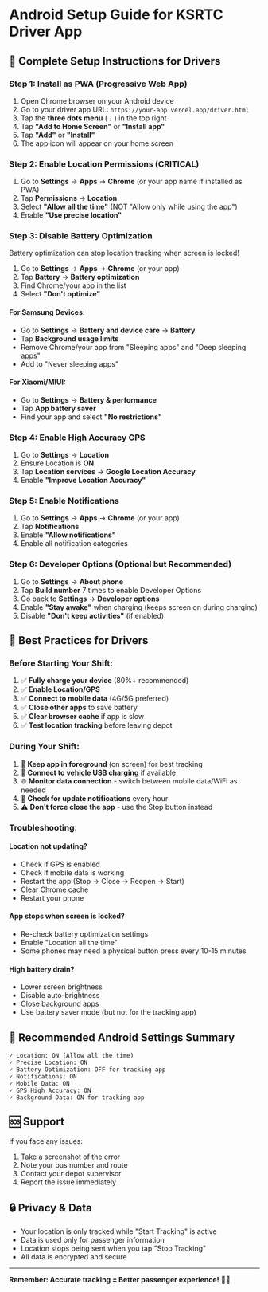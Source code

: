 # Android Setup Guide for KSRTC Driver App

## 🚌 Complete Setup Instructions for Drivers

### Step 1: Install as PWA (Progressive Web App)

1. Open Chrome browser on your Android device
2. Go to your driver app URL: `https://your-app.vercel.app/driver.html`
3. Tap the **three dots menu** (⋮) in the top right
4. Tap **"Add to Home Screen"** or **"Install app"**
5. Tap **"Add"** or **"Install"**
6. The app icon will appear on your home screen

### Step 2: Enable Location Permissions (CRITICAL)

1. Go to **Settings** → **Apps** → **Chrome** (or your app name if installed as PWA)
2. Tap **Permissions** → **Location**
3. Select **"Allow all the time"** (NOT "Allow only while using the app")
4. Enable **"Use precise location"**

### Step 3: Disable Battery Optimization

Battery optimization can stop location tracking when screen is locked!

1. Go to **Settings** → **Apps** → **Chrome** (or your app)
2. Tap **Battery** → **Battery optimization**
3. Find Chrome/your app in the list
4. Select **"Don't optimize"**

#### For Samsung Devices:
- Go to **Settings** → **Battery and device care** → **Battery**
- Tap **Background usage limits**
- Remove Chrome/your app from "Sleeping apps" and "Deep sleeping apps"
- Add to "Never sleeping apps"

#### For Xiaomi/MIUI:
- Go to **Settings** → **Battery & performance**
- Tap **App battery saver**
- Find your app and select **"No restrictions"**

### Step 4: Enable High Accuracy GPS

1. Go to **Settings** → **Location**
2. Ensure Location is **ON**
3. Tap **Location services** → **Google Location Accuracy**
4. Enable **"Improve Location Accuracy"**

### Step 5: Enable Notifications

1. Go to **Settings** → **Apps** → **Chrome** (or your app)
2. Tap **Notifications**
3. Enable **"Allow notifications"**
4. Enable all notification categories

### Step 6: Developer Options (Optional but Recommended)

1. Go to **Settings** → **About phone**
2. Tap **Build number** 7 times to enable Developer Options
3. Go back to **Settings** → **Developer options**
4. Enable **"Stay awake"** when charging (keeps screen on during charging)
5. Disable **"Don't keep activities"** (if enabled)

## 🎯 Best Practices for Drivers

### Before Starting Your Shift:

1. ✅ **Fully charge your device** (80%+ recommended)
2. ✅ **Enable Location/GPS**
3. ✅ **Connect to mobile data** (4G/5G preferred)
4. ✅ **Close other apps** to save battery
5. ✅ **Clear browser cache** if app is slow
6. ✅ **Test location tracking** before leaving depot

### During Your Shift:

1. 📱 **Keep app in foreground** (on screen) for best tracking
2. 🔋 **Connect to vehicle USB charging** if available
3. 🌐 **Monitor data connection** - switch between mobile data/WiFi as needed
4. 🔔 **Check for update notifications** every hour
5. ⚠️ **Don't force close the app** - use the Stop button instead

### Troubleshooting:

#### Location not updating?
- Check if GPS is enabled
- Check if mobile data is working
- Restart the app (Stop → Close → Reopen → Start)
- Clear Chrome cache
- Restart your phone

#### App stops when screen is locked?
- Re-check battery optimization settings
- Enable "Location all the time"
- Some phones may need a physical button press every 10-15 minutes

#### High battery drain?
- Lower screen brightness
- Disable auto-brightness
- Close background apps
- Use battery saver mode (but not for the tracking app)

## 📱 Recommended Android Settings Summary

```
✓ Location: ON (Allow all the time)
✓ Precise Location: ON
✓ Battery Optimization: OFF for tracking app
✓ Notifications: ON
✓ Mobile Data: ON
✓ GPS High Accuracy: ON
✓ Background Data: ON for tracking app
```

## 🆘 Support

If you face any issues:
1. Take a screenshot of the error
2. Note your bus number and route
3. Contact your depot supervisor
4. Report the issue immediately

## 🔒 Privacy & Data

- Your location is only tracked while "Start Tracking" is active
- Data is used only for passenger information
- Location stops being sent when you tap "Stop Tracking"
- All data is encrypted and secure

---

**Remember: Accurate tracking = Better passenger experience!** 🚌✨
